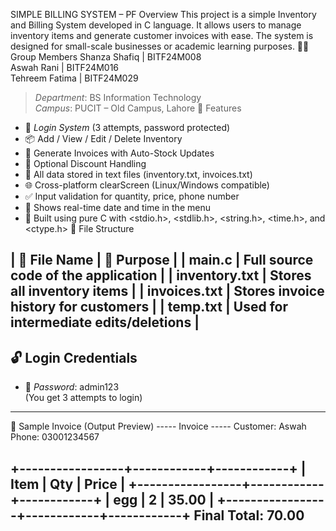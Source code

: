 
 
SIMPLE BILLING SYSTEM – PF 
Overview
This project is a simple Inventory and Billing System developed in C language. It allows users to manage inventory items and generate customer invoices with ease. The system is designed for small-scale businesses or academic learning purposes.
👩‍💻 Group Members
 Shanza Shafiq  | BITF24M008        
 Aswah Rani     | BITF24M016        
Tehreem Fatima   | BITF24M029        
> *Department*: BS Information Technology  
> *Campus*: PUCIT – Old Campus, Lahore
🌟 Features
- 🔐 *Login System* (3 attempts, password protected)
- 📦 Add / View / Edit / Delete Inventory
- 🧾 Generate Invoices with Auto-Stock Updates
- 💸 Optional Discount Handling
- 📝 All data stored in text files (inventory.txt, invoices.txt)
- 🌐 Cross-platform clearScreen (Linux/Windows compatible)
- ✅ Input validation for quantity, price, phone number
- 📆 Shows real-time date and time in the menu
- 🧠 Built using pure C with <stdio.h>, <stdlib.h>, <string.h>, <time.h>, and <ctype.h>
 📁 File Structure

| 📄 File Name        | 📌 Purpose                             |
| main.c            | Full source code of the application     |
| inventory.txt     | Stores all inventory items              |
| invoices.txt      | Stores invoice history for customers    |
| temp.txt          | Used for intermediate edits/deletions   |
---
## 🔓 Login Credentials
- 🔑 *Password*: admin123  
(You get 3 attempts to login)
---
🧾 Sample Invoice (Output Preview)
----- Invoice -----
Customer: Aswah 
Phone: 03001234567

+-----------------+------------+------------+
| Item            | Qty        | Price      |
+-----------------+------------+------------+
| egg        | 2          | 35.00      |
+-----------------+------------+------------+
Final Total: 70.00
------------------------------

